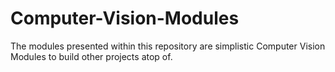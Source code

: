# Computer-Vision-Modules

The modules presented within this repository are simplistic Computer Vision Modules to build other projects atop of. 

